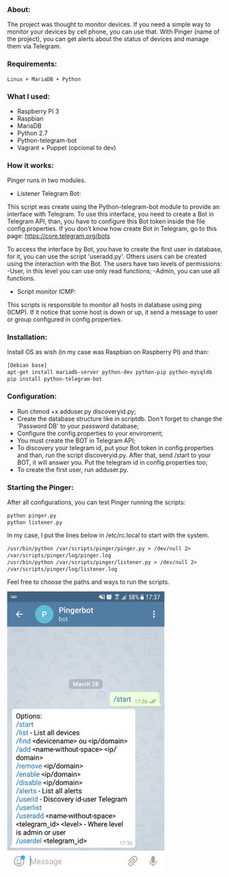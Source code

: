### About:

The project was thought to monitor devices. If you need a simple way to monitor your devices by cell phone, you can use that.
With Pinger (name of the project), you can get alerts about the status of devices and manage them via Telegram.

### Requirements:

	Linux + MariaDB + Python

### What I used:

- Raspberry PI 3
- Raspbian
- MariaDB
- Python 2.7
- Python-telegram-bot
- Vagrant + Puppet (opcional to dev)

### How it works:

Pinger runs in two modules.

- Listener Telegram Bot:

This script was create using the Python-telegram-bot module to provide an interface with Telegram. 
To use this interface, you need to create a Bot in Telegram API, than, you have to configure this Bot token inside the file config.properties. If you don't know how create Bot in Telegram, go to this page: https://core.telegram.org/bots

To access the interface by Bot, you have to create the first user in database, for it, you can use the script 'useradd.py'. Others users can be created using the interaction with the Bot.
The users have two levels of permissions:
	-User, in this level you can use only read functions;
	-Admin, you can use all functions.

- Script monitor ICMP:

This scripts is responsible to monitor all hosts in database using ping (ICMP). If it notice that some host is down or up, it send a message to user or group configured in config.properties.

### Installation:

Install OS as wish (in my case was Raspbian on Raspberry PI) and than:
	
	[Debian base]
	apt-get install mariadb-server python-dev python-pip python-mysqldb
	pip install python-telegram-bot

### Configuration:

- Run chmod +x adduser.py discoveryid.py;
- Create the database structure like in scriptdb. Don't forget to change the 'Password DB' to your password database;
- Configure the config.properties to your enviroment;
- You must create the BOT in Telegram API;
- To discovery your telegram id, put your Bot token in config.properties and than, run the script discoveryid.py. After that, send /start to your BOT, it will answer you. Put the telegram id in config.properties too;
- To create the first user, run adduser.py.

### Starting the Pinger:

After all configurations, you can test Pinger running the scripts:

	python pinger.py
	python listener.py

In my case, I put the lines below in /etc/rc.local to start with the system.

	/usr/bin/python /var/scripts/pinger/pinger.py > /dev/null 2> /var/scripts/pinger/log/pinger.log
	/usr/bin/python /var/scripts/pinger/listener.py > /dev/null 2> /var/scripts/pinger/log/listener.log

Feel free to choose the paths and ways to run the scripts.

<img src="https://github.com/renanqts/pinger/blob/master/printscreen.png" width="368">